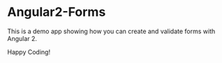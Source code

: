 # Angular2-Forms

This is a demo app showing how you can create and validate forms with Angular 2.

Happy Coding!
